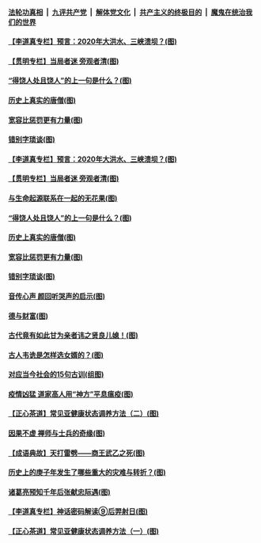 

####  [法轮功真相](../../../../basic/blob/master/README.md?t=07031231) &nbsp;|&nbsp; [九评共产党](../../../../9ping.md/blob/master/README.md?t=07031231) &nbsp;|&nbsp; [解体党文化](../../../../jtdwh.md/blob/master/README.md?t=07031231)  &nbsp;|&nbsp; [共产主义的终极目的](../../../../gczydzjmd.md/blob/master/README.md?t=07031231) &nbsp;|&nbsp; [魔鬼在统治我们的世界](../../../../mgztzwmdsj.md/blob/master/README.md?t=07031231) 

#### [【李道真专栏】预言：2020年大洪水、三峡溃坝？(图)](../pages/p7/938448.md?t=07031231) 

#### [【贯明专栏】当局者迷 旁观者清(图)](../pages/p7/938303.md?t=07031231) 

#### [“得饶人处且饶人”的上一句是什么？(图)](../pages/p7/938333.md?t=07031231) 

#### [历史上真实的唐僧(图)](../pages/p7/938101.md?t=07031231) 

#### [宽容比惩罚更有力量(图)](../pages/p7/938280.md?t=07031231) 

#### [错别字琐谈(图)](../pages/p7/938316.md?t=07031231) 

#### [【李道真专栏】预言：2020年大洪水、三峡溃坝？(图)](../pages/p7/938448.md?t=07031231) 

#### [【贯明专栏】当局者迷 旁观者清(图)](../pages/p7/938303.md?t=07031231) 

#### [与生命起源联系在一起的无花果(图)](../pages/p7/938342.md?t=07031231) 

#### [“得饶人处且饶人”的上一句是什么？(图)](../pages/p7/938333.md?t=07031231) 

#### [历史上真实的唐僧(图)](../pages/p7/938101.md?t=07031231) 

#### [宽容比惩罚更有力量(图)](../pages/p7/938280.md?t=07031231) 

#### [错别字琐谈(图)](../pages/p7/938316.md?t=07031231) 

#### [音传心声 颜回听哭声的启示(图)](../pages/p7/938099.md?t=07031231) 

#### [德与财富(图)](../pages/p7/938218.md?t=07031231) 

#### [古代竟有如此甘为亲者讳之贤良儿媳！(图)](../pages/p7/938117.md?t=07031231) 

#### [古人韦诜是怎样选女婿的？(图)](../pages/p7/938100.md?t=07031231) 

#### [对应当今社会的15句古训(组图)](../pages/p7/938097.md?t=07031231) 

#### [疫情凶猛 道家高人用“神方”平息瘟疫(图)](../pages/p7/938004.md?t=07031231) 

#### [【正心茶道】常见亚健康状态调养方法（二）(图)](../pages/p7/937559.md?t=07031231) 

#### [因果不虚 禅师与士兵的奇缘(图)](../pages/p7/938092.md?t=07031231) 

#### [【成语典故】天打雷劈——商王武乙之死(图)](../pages/p7/937782.md?t=07031231) 

#### [历史上的庚子年发生了哪些重大的灾难与转折？(图)](../pages/p7/937991.md?t=07031231) 

#### [诸葛亮预知千年后张献忠际遇(图)](../pages/p7/937564.md?t=07031231) 

#### [【李道真专栏】神话密码解读⑨后羿射日(图)](../pages/p7/937560.md?t=07031231) 

#### [【正心茶道】常见亚健康状态调养方法（一）(图)](../pages/p7/937556.md?t=07031231) 

